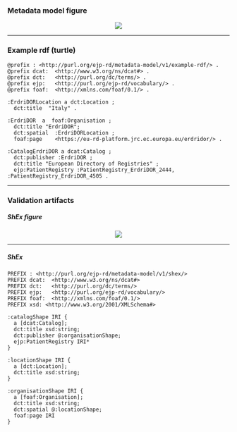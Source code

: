 ### Metadata model figure

<p align="center"> 
    <a href="https://github.com/rajaram5/resource-metadata-schema/blob/develop/images/turtle/catalog.png" target="_blank">
        <img src="https://github.com/rajaram5/resource-metadata-schema/blob/develop/images/turtle/catalog.png"> 
    </a>
</p>


***

### Example rdf (turtle)

```ttl
@prefix : <http://purl.org/ejp-rd/metadata-model/v1/example-rdf/> .
@prefix dcat:  <http://www.w3.org/ns/dcat#> .
@prefix dct:   <http://purl.org/dc/terms/> .
@prefix ejp:   <http://purl.org/ejp-rd/vocabulary/> .
@prefix foaf:  <http://xmlns.com/foaf/0.1/> .

:ErdriDORLocation a dct:Location ;
  dct:title  "Italy" .

:ErdriDOR  a  foaf:Organisation ;
  dct:title "ErdriDOR";
  dct:spatial  :ErdriDORLocation ;
  foaf:page    <https://eu-rd-platform.jrc.ec.europa.eu/erdridor/> .

:CatalogErdriDOR a dcat:Catalog ;
  dct:publisher :ErdriDOR ;
  dct:title "European Directory of Registries" ;
  ejp:PatientRegistry :PatientRegistry_ErdriDOR_2444, :PatientRegistry_ErdriDOR_4505 .
```

***

### Validation artifacts 

##### ShEx figure

<p align="center"> 
    <a href="https://github.com/rajaram5/resource-metadata-schema/blob/develop/images/shex/catalog.png" target="_blank">
        <img src="https://github.com/rajaram5/resource-metadata-schema/blob/develop/images/shex/catalog.png"> 
    </a>
</p>

***
##### ShEx

``` ShEx
PREFIX : <http://purl.org/ejp-rd/metadata-model/v1/shex/>
PREFIX dcat:  <http://www.w3.org/ns/dcat#>
PREFIX dct:   <http://purl.org/dc/terms/>
PREFIX ejp:   <http://purl.org/ejp-rd/vocabulary/>
PREFIX foaf:  <http://xmlns.com/foaf/0.1/>
PREFIX xsd: <http://www.w3.org/2001/XMLSchema#>

:catalogShape IRI {
  a [dcat:Catalog];
  dct:title xsd:string;
  dct:publisher @:organisationShape;
  ejp:PatientRegistry IRI*
}

:locationShape IRI {
  a [dct:Location];
  dct:title xsd:string;
}

:organisationShape IRI {
  a [foaf:Organisation];
  dct:title xsd:string;
  dct:spatial @:locationShape;
  foaf:page IRI
}
```
